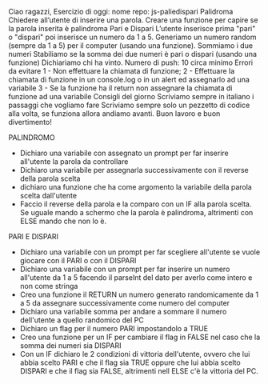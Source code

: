 Ciao ragazzi, Esercizio di oggi:
nome repo: js-paliedispari
Palidroma
Chiedere all’utente di inserire una parola.
Creare una funzione per capire se la parola inserita è palindroma
Pari e Dispari
L’utente inserisce prima  "pari" o "dispari" poi inserisce un numero da 1 a 5. Generiamo un numero random (sempre da 1 a 5) per il computer (usando una funzione).
Sommiamo i due numeri
Stabiliamo se la somma dei due numeri è pari o dispari (usando una funzione)
Dichiariamo chi ha vinto.
Numero di push: 10 circa minimo
Errori da evitare
1 - Non effettuare la chiamata di funzione;
2 - Effettuare la chiamata di funzione in un console.log o in un alert ed assegnarlo ad una variabile
3 - Se la funzione ha il return non assegnare la chiamata di funzione ad una variabile
Consigli del giorno
Scriviamo sempre in italiano i passaggi che vogliamo fare
Scriviamo sempre solo un pezzetto di codice alla volta, se funziona allora andiamo avanti.
Buon lavoro e buon divertimento!

PALINDROMO

- Dichiaro una variabile con assegnato un prompt per far inserire all'utente la parola da controllare
- Dichiaro una variabile per assegnarla successivamente con il reverse della parola scelta
- dichiaro una funzione che ha come argomento la variabile della parola scelta dall'utente
- Faccio il reverse della parola e la comparo con un IF alla parola scelta. Se uguale mando a schermo che la parola è palindroma, altrimenti con ELSE mando che non lo è.

PARI E DISPARI

- Dichiaro una variabile con un prompt per far scegliere all'utente se vuole giocare con il PARI o con il DISPARI
- Dichiaro una variabile con un prompt per far inserire un numero all'utente da 1 a 5 facendo il parseInt del dato per averlo come intero e non come stringa
- Creo una funzione il RETURN un numero generato randomicamente da 1 a 5 da assegnare successivamente come numero del computer
- Dichiaro una variabile somma per andare a sommare il numero dell'utente a quello randomico del PC
- Dichiaro un flag per il numero PARI impostandolo a TRUE
- Creo una funzione per un IF per cambiare il flag in FALSE nel caso che la somma dei numeri sia DISPARI
- Con un IF dichiaro le 2 condizioni di vittoria dell'utente, ovvero che lui abbia scelto PARI e che il flag sia TRUE oppure che lui abbia scelto DISPARI e che il flag sia FALSE, altrimenti nell ELSE c'è la vittoria del PC.